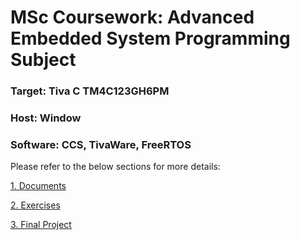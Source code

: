 # MSc Coursework: Advanced Embedded System Programming Subject
### Target: Tiva C TM4C123GH6PM
### Host: Window
### Software: CCS, TivaWare, FreeRTOS

Please refer to the below sections for more details:

[1. Documents](./Docs/)

[2. Exercises](./allSourceCodes/Exercises/)

[3. Final Project](./allSourceCodes/AESPFinalProject/)

